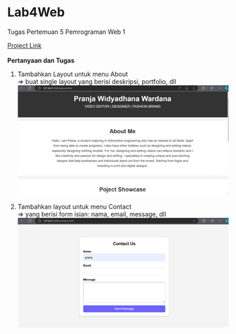 # Lab4Web
Tugas Pertemuan 5 Pemrograman Web 1 <br>

[Project Link](https://pranaa22.github.io/Lab4Web/)<br>
<br>
**Pertanyaan dan Tugas** <br> 
1. Tambahkan Layout untuk menu About <br>
=> buat single layout yang berisi deskripsi, portfolio, dll <br>
 <img src="/Lab4Web(File)/about.png" img><br>
 
2. Tambahkan layout untuk menu Contact <br>
=> yang berisi form isian: nama, email, message, dll <br>
<img src="/Lab4Web(File)/contact.png" img><br>
 
 

